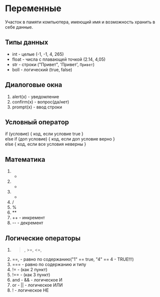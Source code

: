 <h1>Переменные</h1>
Участок в памяти компьютера, имеющий имя и возможность хранить в себе данные.  
  
## Типы данных
* int - целые (-1, -1, 4, 265)  
* float - числа с плавающей точкой (2.14, 4,05)
* str - строки ("Привет", 'Привет', `Привет`)
* boll - логический (true, false)

## Диалоговые окна  
1. alert(x) - уведомление  
2. confirm(x) - вопрос(да/нет)  
3. prompt(x) - ввод строки  

## Условный оператор  
if (условие) {
    код, если условие true
}  
else if (доп условие) {
    код, если доп условие верно
}  
else {
    код, если все условия неверны
}  

## Математика 
1. +
2. -
3. *
4. / 
5. %
6. **
7. ++ - инкремент
8. -- - декремент

## Логические операторы 
1. >, >=, <=,
2. ==, - равно по содержанию("1" == true, "4" == 4 - TRUE!!!)
3. === - равно по содержанию и типу
4. != - (как 2 пункт)
5. !== - (как 3 пункт)
6. and - && - логическое И  
7. or - || - логическое ИЛИ
8. ! - логическое НЕ 
